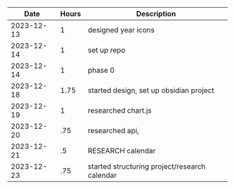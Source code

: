 | Date | Hours | Description |
|------|-------|-------------|
|2023-12-13| 1 | designed year icons |
|2023-12-14| 1 | set up repo |
|2023-12-14| 1 | phase 0 |
|2023-12-18| 1.75 | started design, set up obsidian project | 
|2023-12-19| 1 | researched chart.js |
|2023-12-20|.75| researched api, |
|2023-12-21| .5 | RESEARCH calendar| 
|2023-12-23| .75| started structuring project/research calendar|